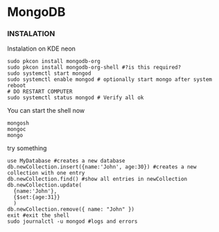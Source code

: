 # MongoDB

### INSTALATION
Instalation on KDE neon
```
sudo pkcon install mongodb-org
sudo pkcon install mongodb-org-shell #?is this required?
sudo systemctl start mongod
sudo systemctl enable mongod # optionally start mongo after system reboot
# DO RESTART COMPUTER
sudo systemctl status mongod # Verify all ok
```

You can start the shell now
```
mongosh
mongoc
mongo
```
try something
```
use MyDatabase #creates a new database
db.newCollection.insert({name:'John', age:30}) #creates a new collection with one entry
db.newCollection.find() #show all entries in newCollection
db.newCollection.update(
  {name:'John'},
  {$set:{age:31}}
  )
db.newCollection.remove({ name: "John" })
exit #exit the shell
sudo journalctl -u mongod #logs and errors
```
